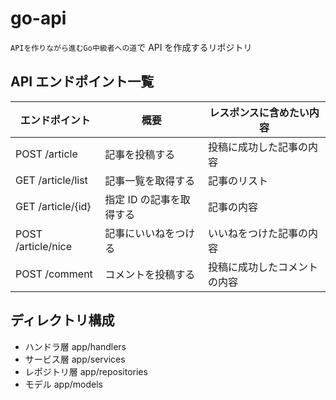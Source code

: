 # go-api

`APIを作りながら進むGo中級者への道`で API を作成するリポジトリ

## API エンドポイント一覧

| エンドポイント     | 概要                     | レスポンスに含めたい内容     |
| ------------------ | ------------------------ | ---------------------------- |
| POST /article      | 記事を投稿する           | 投稿に成功した記事の内容     |
| GET /article/list  | 記事一覧を取得する       | 記事のリスト                 |
| GET /article/{id}  | 指定 ID の記事を取得する | 記事の内容                   |
| POST /article/nice | 記事にいいねをつける     | いいねをつけた記事の内容     |
| POST /comment      | コメントを投稿する       | 投稿に成功したコメントの内容 |

## ディレクトリ構成

- ハンドラ層
  app/handlers
- サービス層
  app/services
- レポジトリ層
  app/repositories
- モデル
  app/models
